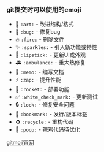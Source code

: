 ### git提交时可以使用的emoji

- :art: `:art:` - 改进结构/格式
- :bug: `:bug:` - 修复bug
- :fire: `:fire:` - 删除文件
- :sparkles: `:sparkles:` - 引入新功能或特性
- :lipstick: `:lipstick:` - 更新UI或外观
- :ambulance: `:ambulance:` - 重大热修复
- :memo: `:memo:` - 编写文档
- :zap: `:zap:` - 提升性能
- :rocket: `:rocket:` - 部署功能
- :white_check_mark: `:white_check_mark:` - 更新测试
- :lock: `:lock:` - 修复安全问题
- :bookmark: `:bookmark:` - 发行/版本标签
- :recycle: `:recycle:` - 重构代码
- :poop: `:poop:` - 辣鸡代码待优化


[gitmoji官网](https://gitmoji.dev)